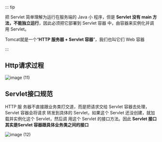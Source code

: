 ::: tip

把 Servlet 简单理解为运行在服务端的 Java 小 程序，但是 **Servlet 没有 main 方法，不能独立运行**，因此必须把它部署到 Servlet 容器 中，由容器来实例化并调用 Servlet。

Tomcat就是一个“**HTTP 服务器 + Servlet 容器**”，我们也叫它们 Web 容器

:::

## Http请求过程

![image (11)](https://gitee.com/q10viking/PictureRepos/raw/master/images//202112041331328.jpg)



## Servlet接口规范

HTTP 服 务器不直接跟业务类打交道，而是把请求交给 Servlet 容器去处理，Servlet 容器会将请求 转发到具体的 Servlet，如果这个 Servlet 还没创建，就加载并实例化这个 Servlet，然后调 用这个 Servlet 的接口方法。因此 **Servlet 接口其实是Servlet 容器跟具体业务类之间的接口**

![image (12)](https://gitee.com/q10viking/PictureRepos/raw/master/images//202112041337554.jpg)

